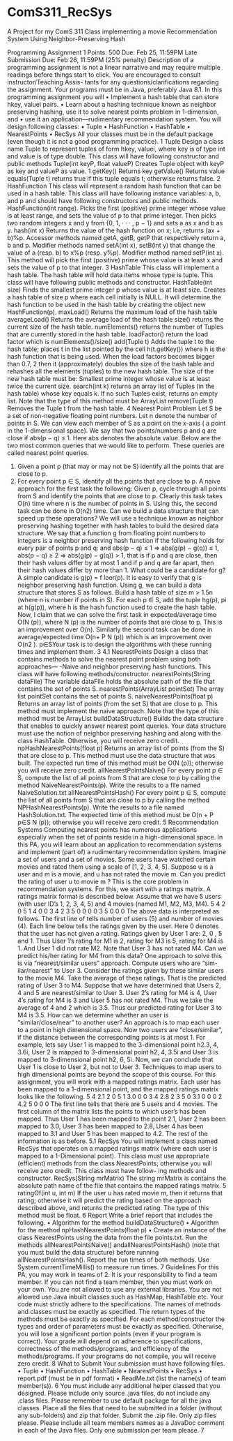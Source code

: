 # ComS311_RecSys
A Project for my ComS 311 Class implementing a movie Recommendation System Using Neighbor-Preserving Hash

Programming Assignment 1
Points: 500
Due: Feb 25, 11:59PM
Late Submission Due: Feb 26, 11:59PM (25% penalty)
Description of a programming assignment is not a linear narrative and may require multiple
readings before things start to click. You are encouraged to consult instructor/Teaching Assis-
tants for any questions/clarifications regarding the assignment. Your programs must be in Java,
preferably Java 8.1.
In this programming assignment you will
• Implement a hash table that can store hkey, valuei pairs.
• Learn about a hashing technique known as neighbor preserving hashing, use it to solve nearest
points problem in 1-dimension, and
• use it an application—rudimentary recommendation system.
You will design following classes:
• Tuple
• HashFunction
• HashTable
• NearestPoints
• RecSys
All your classes must be in the default package (even though it is not a good programming
practice).
1
 Tuple
Design a class name Tuple to represent tuples of form hkey, valuei, where key is of type int and
value is of type double. This class will have following constructor and public methods
Tuple(int keyP, float valueP) Creates Tuple object with keyP as key and valueP as value.
1
getKey() Returns key
getValue() Returns value
equals(Tuple t) returns true if this tuple equals t; otherwise returns false.
2
 HashFunction
This class will represent a random hash function that can be used in a hash table. This class will
have following instance variables: a, b, and p and should have following constructors and public
methods.
HashFunction(int range). Picks the first (positive) prime integer whose value is at least range,
and sets the value of p to that prime integer. Then picks two random integers x and y from
{0, 1, · · · , p − 1} and sets a as x and b as y.
hash(int x) Returns the value of the hash function on x; i.e, returns (ax + b)%p.
Accessor methods named getA, getB, getP that respectively return a, b and p.
Modifier methods named setA(int x), setB(int y) that change the value of a (resp. b) to x%p
(resp. y%p). Modifier method named setP(int x). This method will pick the first (positive)
prime whose value is at least x and sets the value of p to that integer.
3
 HashTable
This class will implement a hash table. The hash table will hold data items whose type is tuple.
This class will have following public methods and constructor.
HashTable(int size) Finds the smallest prime integer p whose value is at least size. Creates
a hash table of size p where each cell initially is NULL. It will determine the hash function to be
used in the hash table by creating the object new HashFunction(p).
maxLoad() Returns the maximum load of the hash table
averageLoad() Returns the average load of the hash table
size() returns the current size of the hash table.
numElements() returns the number of Tuples that are currently stored in the hash table.
loadFactor() return the load factor which is numElements()/size()
add(Tuple t) Adds the tuple t to the hash table; places t in the list pointed by the cell h(t.getKey())
where h is the hash function that is being used. When the load factors becomes bigger than 0.7,
2
then it (approximately) doubles the size of the hash table and rehashes all the elements (tuples) to
the new hash table. The size of the new hash table must be: Smallest prime integer whose value is
at least twice the current size.
search(int k) returns an array list of Tuples (in the hash table) whose key equals k. If no such
Tuples exist, returns an empty list. Note that the type of this method must be ArrayList<Tuple>
remove(Tuple t) Removes the Tuple t from the hash table.
4
 Nearest Point Problem
Let S be a set of non-negative floating point numbers. Let n denote the number of points in S. We
can view each member of S as a point on the x-axis ( a point in the 1-dimensional space). We say
that two points/numbers p and q are close if abs(p − q) ≤ 1. Here abs denotes the absolute value.
Below are the two most common queries that we would like to perform. These queries are called
nearest point queries.
1. Given a point p (that may or may not be S) identify all the points that are close to p.
2. For every point p ∈ S, identify all the points that are close to p.
A naive approach for the first task the following: Given p, cycle through all points from S and
identify the points that are close to p. Clearly this task takes O(n) time where n is the number of
points in S. Using this, the second task can be done in O(n2) time.
Can we build a data structure that can speed up these operations? We will use a technique
known as neighbor preserving hashing together with hash tables to build the desired data structure.
We say that a function g from floating point numbers to integers is a neighbor preserving hash
function if the following holds for every pair of points p and q:
and
abs(p − q) ≤ 1 ⇒ abs(g(p) − g(q)) ≤ 1,
abs(p − q) ≥ 2 ⇒ abs(g(p) − g(q)) > 1,
that is if p and q are close, then their hash values differ by at most 1 and if p and q are far apart,
then their hash values differ by more than 1.
What could be a candidate for g? A simple candidate is g(p) = f loor(p). It is easy to verify
that g is neighbor preserving hash function. Using g, we can build a data structure that stores S
as follows. Build a hash table of size m > 1.5n (where n is number if points in S). For each p ∈ S,
add the tuple hg(p), pi at h(g(p)), where h is the hash function used to create the hash table.
Now, I claim that we can solve the first task in expected/average time O(N (p)), where N (p) is
the number of points that are close to p. This is an improvement over O(n). Similarly the second
task can be done in average/expected time O(n+ P
 N (p)) which is an improvement over O(n2 ).
p∈SYour task is to design the algorithms with these running times and implement them.
3
4.1
 NearestPoints
Design a class that contains methods to solve the nearest point problem using both approaches—
-Naive and neighbor preserving hash functions. This class will have following methods/constructor.
nearestPoints(String dataFile) The variable dataFile holds the absolute path of the file
that contains the set of points S.
nearestPoints(ArrayList<float> pointSet) The array list pointSet contains the set of
points S.
naiveNearestPoints(float p) Returns an array list of points (from the set S) that are close
to p. This method must implement the naive approach. Note that the type of this method must
be ArrayList<float>
buildDataStructure() Builds the data structure that enables to quickly answer nearest point
queries. Your data structure must use the notion of neighbor preserving hashing and along with
the class HashTable. Otherwise, you will receive zero credit.
npHashNearestPoints(float p) Returns an array list of points (from the S) that are close to
p. This method must use the data structure that was built. The expected run time of this method
must be O(N (p)); otherwise you will receive zero credit.
allNearestPointsNaive() For every point p ∈ S, compute the list of all points from S that
are close to p by calling the method NaiveNearestPoints(p). Write the results to a file named
NaiveSolution.txt
allNearestPointsHash() For every point p ∈ S, compute the list of all points from S that
are close to p by calling the method NPHashNearestPoints(p). Write the results to a file named
HashSolution.txt. The expected time of this method must be O(n + P
p∈S N (p)); otherwise you
will receive zero credit.
5
 Recommendation Systems
Computing nearest points has numerous applications especially when the set of points reside in a
high-dimensional space. In this PA, you will learn about an application to recommendation systems
and implement (part of) a rudimentary recommendation system. Imagine a set of users and a set
of movies. Some users have watched certain movies and rated them using a scale of [1, 2, 3, 4, 5].
Suppose u is a user and m is a movie, and u has not rated the movie m. Can you predict the rating
of user u to movie m ? This is the core problem in recommendation systems. For this, we start
with a ratings matrix. A ratings matrix format is described below. Assume that we have 5 users
(with user ID’s 1, 2, 3, 4, 5) and 4 movies (named M1, M2, M3, M4).
5 4
2 0 5 1
4
0
 0
 3
 4
2
 3
 5
 0
0
 0
 0
 3
5
 0
 0
 0
The above data is interpreted as follows. The first line of tells number of users (5) and number of
movies (4). Each line below tells the ratings given by the user. Here 0 denotes that the user has
not given a rating. Ratings given by User 1 are: 2, 0 , 5 and 1. Thus User 1’s rating for M1 is 2,
rating for M3 is 5, rating for M4 is 1. And User 1 did not rate M2.
Note that User 3 has not rated M4. Can we predict his/her rating for M4 from this data?
One approach to solve this is via “nearest/similar users” approach. Compute users who are “sim-
ilar/nearest” to User 3. Consider the ratings given by these similar users to the movie M4. Take
the average of these ratings. That is the predicted rating of User 3 to M4. Suppose that we have
determined that Users 2, 4 and 5 are nearest/similar to User 3. User 2’s rating for M4 is 4, User
4’s rating for M4 is 3 and User 5 has not rated M4. Thus we take the average of 4 and 2 which is
3.5. Thus our predicted rating for User 3 to M4 is 3.5.
How can we determine whether an user is “similar/close/near” to another user? An approach
is to map each user to a point in high dimensional space. Now two users are “close/similar”, if the
distance between the corresponding points is at most 1. For example, lets say User 1 is mapped to
the 3-dimensional point h2.3, 4, 3.6i, User 2 is mapped to 3-dimensional point h2, 4, 3.5i and User
3 is mapped to 3-dimensional point h2, 6, 5i. Now, we can conclude that User 1 is close to User 2,
but not to User 3. Techniques to map users to high dimensional points are beyond the scope of
this course.
For this assignment, you will work with a mapped ratings matrix. Each user has been mapped
to a 1-dimensional point, and the mapped ratings matrix looks like the following.
5 4
2.1
 2
 0
 5
 1
3.0
 0
 0
 3
 4
2.8
 2
 3
 5
 0
3.1
 0
 0
 0
 2
4.2
 5
 0
 0
 0
The first line tells that there are 5 users and 4 movies. The first column of the matrix lists the
points to which user’s has been mapped. Thus User 1 has been mapped to the point 2.1, User 2
has been mapped to 3.0, User 3 has been mapped to 2.8, User 4 has been mapped to 3.1 and User
5 has been mapped to 4.2. The rest of the information is as before.
5.1
 RecSys
You will implement a class named RecSys that operates on a mapped ratings matrix (where each
user is mapped to a 1-Dimensional point). This class must use appropriate (efficient) methods
from the class NearestPoints; otherwise you will receive zero credit. This class must have follow-
ing methods and constructor.
RecSys(String mrMatrix) The string mrMatrix is contains the absolute path name of the file that
contains the mapped ratings matrix.
5
ratingOf(int u, int m) If the user u has rated movie m, then it returns that rating; otherwise
it will predict the rating based on the approach described above, and returns the predicted rating.
The type of this method must be float.
6
 Report
Write a brief report that includes the following.
• Algorithm for the method buildDataStructure()
• Algorithm for the method npHashNearestPoints(float p)
• Create an instance of the class NearestPoints using the data from the file points.txt. Run
the methods allNearestPointsNaive() andallNearestPointsHash() (note that you must
build the data structure) before running allNearestPointsHash(). Report the run times of
both methods. Use System.currentTimeMillis() to measure run times.
7
 Guidelines
For this PA, you may work in teams of 2. It is your responsibility to find a team member. If
you can not find a team member, then you must work on your own.
You are not allowed to use any external libraries. You are not allowed use Java inbuilt classes
such as HashMap, HashTable etc.
Your code must strictly adhere to the specifications. The names of methods and classes
must be exactly as specified. The return types of the methods must be exactly as specified. For each
method/constructor the types and order of parameters must be exactly as specified. Otherwise,
you will lose a significant portion points (even if your program is correct).
Your grade will depend on adherence to specifications, correctness of the methods/programs, and
efficiency of the methods/programs. If your programs do not compile, you will receive zero credit.
8
 What to Submit
Your submission must have following files.
• Tuple
• HashFunction
• HashTable
• NearestPoints
• RecSys
• report.pdf (must be in pdf format)
• ReadMe.txt (list the name(s) of team member(s)).
6
You must include any additional helper classed that you designed. Please include only source .java
files, do not include any .class files. Please remember to use default package for all the java classes.
Place all the files that need to be submitted in a folder (without any sub-folders) and zip that
folder. Submit the .zip file. Only zip files please. Please include all team members names as a
JavaDoc comment in each of the Java files. Only one submission per team please.
7
